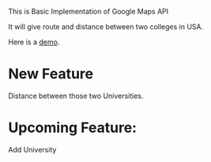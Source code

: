 This is Basic Implementation of Google Maps API

It will give route and distance between two colleges in USA.

Here is a [demo](https://rawgit.com/jaythegenius48/TwoUSAColleges/master/RWDDandDist.html).

New Feature
=============

Distance between those two Universities.

Upcoming Feature:
=============

Add University